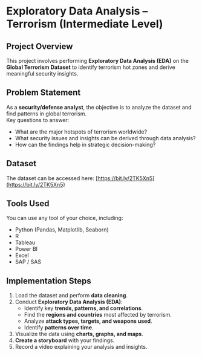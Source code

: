 # Exploratory Data Analysis – Terrorism (Intermediate Level)

## Project Overview  
This project involves performing **Exploratory Data Analysis (EDA)** on the **Global Terrorism Dataset** to identify terrorism hot zones and derive meaningful security insights.  

## Problem Statement  
As a **security/defense analyst**, the objective is to analyze the dataset and find patterns in global terrorism.  
Key questions to answer:  
- What are the major hotspots of terrorism worldwide?  
- What security issues and insights can be derived through data analysis?  
- How can the findings help in strategic decision-making?

## Dataset  
The dataset can be accessed here: [https://bit.ly/2TK5Xn5](https://bit.ly/2TK5Xn5)  

## Tools Used  
You can use any tool of your choice, including:  
- Python (Pandas, Matplotlib, Seaborn)  
- R  
- Tableau  
- Power BI  
- Excel  
- SAP / SAS  

## Implementation Steps  
1. Load the dataset and perform **data cleaning**.  
2. Conduct **Exploratory Data Analysis (EDA)**:  
   - Identify key **trends, patterns, and correlations**.  
   - Find the **regions and countries** most affected by terrorism.  
   - Analyze **attack types, targets, and weapons used**.  
   - Identify **patterns over time**.  
3. Visualize the data using **charts, graphs, and maps**.  
4. **Create a storyboard** with your findings.  
5. Record a video explaining your analysis and insights.  


